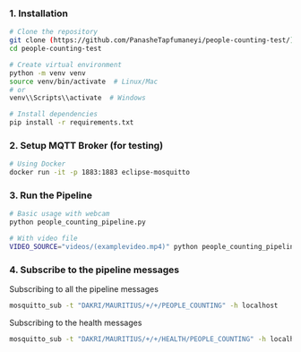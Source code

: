 ### 1. Installation

```bash
# Clone the repository
git clone (https://github.com/PanasheTapfumaneyi/people-counting-test/)
cd people-counting-test

# Create virtual environment
python -m venv venv
source venv/bin/activate  # Linux/Mac
# or
venv\\Scripts\\activate  # Windows

# Install dependencies
pip install -r requirements.txt
```

### 2. Setup MQTT Broker (for testing)

```bash
# Using Docker
docker run -it -p 1883:1883 eclipse-mosquitto

```

### 3. Run the Pipeline

```bash
# Basic usage with webcam
python people_counting_pipeline.py

# With video file
VIDEO_SOURCE="videos/(examplevideo.mp4)" python people_counting_pipeline.py
```

### 4. Subscribe to the pipeline messages 

Subscribing to all the pipeline messages
```bash
mosquitto_sub -t "DAKRI/MAURITIUS/+/+/PEOPLE_COUNTING" -h localhost
```
Subscribing to the health messages 
```bash
mosquitto_sub -t "DAKRI/MAURITIUS/+/+/HEALTH/PEOPLE_COUNTING" -h localhost
```
